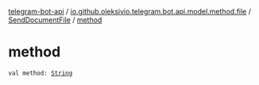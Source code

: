 [telegram-bot-api](../../index.md) / [io.github.oleksivio.telegram.bot.api.model.method.file](../index.md) / [SendDocumentFile](index.md) / [method](./method.md)

# method

`val method: `[`String`](https://kotlinlang.org/api/latest/jvm/stdlib/kotlin/-string/index.html)